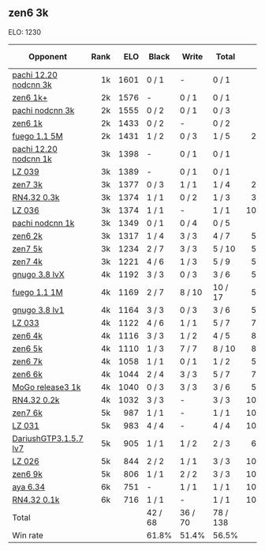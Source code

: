 ## zen6 3k ##

ELO: 1230

Opponent | Rank | ELO | Black | Write | Total | Win rate
---------|-----:|----:|-------|-------|-------|-------:
[pachi 12.20 nodcnn 3k](pachi%2012.20%20nodcnn%203k.md) | 1k | 1601 | 0 / 1 | - | 0 / 1 | 0.0%
[zen6 1k+](zen6%201k+.md) | 2k | 1576 | - | 0 / 1 | 0 / 1 | 0.0%
[pachi nodcnn 3k](pachi%20nodcnn%203k.md) | 2k | 1555 | 0 / 2 | 0 / 1 | 0 / 3 | 0.0%
[zen6 1k](zen6%201k.md) | 2k | 1433 | 0 / 2 | - | 0 / 2 | 0.0%
[fuego 1.1 5M](fuego%201.1%205M.md) | 2k | 1431 | 1 / 2 | 0 / 3 | 1 / 5 | 20.0%
[pachi 12.20 nodcnn 1k](pachi%2012.20%20nodcnn%201k.md) | 3k | 1398 | - | 0 / 1 | 0 / 1 | 0.0%
[LZ 039](LZ%20039.md) | 3k | 1389 | - | 0 / 1 | 0 / 1 | 0.0%
[zen7 3k](zen7%203k.md) | 3k | 1377 | 0 / 3 | 1 / 1 | 1 / 4 | 25.0%
[RN4.32 0.3k](RN4.32%200.3k.md) | 3k | 1374 | 1 / 1 | 0 / 2 | 1 / 3 | 33.3%
[LZ 036](LZ%20036.md) | 3k | 1374 | 1 / 1 | - | 1 / 1 | 100.0%
[pachi nodcnn 1k](pachi%20nodcnn%201k.md) | 3k | 1349 | 0 / 1 | 0 / 4 | 0 / 5 | 0.0%
[zen6 2k](zen6%202k.md) | 3k | 1317 | 1 / 4 | 3 / 3 | 4 / 7 | 57.1%
[zen7 5k](zen7%205k.md) | 3k | 1234 | 2 / 7 | 3 / 3 | 5 / 10 | 50.0%
[zen7 4k](zen7%204k.md) | 3k | 1221 | 4 / 6 | 1 / 3 | 5 / 9 | 55.6%
[gnugo 3.8 lvX](gnugo%203.8%20lvX.md) | 4k | 1192 | 3 / 3 | 0 / 3 | 3 / 6 | 50.0%
[fuego 1.1 1M](fuego%201.1%201M.md) | 4k | 1169 | 2 / 7 | 8 / 10 | 10 / 17 | 58.8%
[gnugo 3.8 lv1](gnugo%203.8%20lv1.md) | 4k | 1164 | 3 / 3 | 0 / 3 | 3 / 6 | 50.0%
[LZ 033](LZ%20033.md) | 4k | 1122 | 4 / 6 | 1 / 1 | 5 / 7 | 71.4%
[zen6 4k](zen6%204k.md) | 4k | 1116 | 3 / 3 | 1 / 2 | 4 / 5 | 80.0%
[zen6 5k](zen6%205k.md) | 4k | 1110 | 1 / 3 | 7 / 7 | 8 / 10 | 80.0%
[zen6 7k](zen6%207k.md) | 4k | 1058 | 1 / 1 | 0 / 1 | 1 / 2 | 50.0%
[zen6 6k](zen6%206k.md) | 4k | 1044 | 2 / 4 | 3 / 3 | 5 / 7 | 71.4%
[MoGo release3 1k](MoGo%20release3%201k.md) | 4k | 1040 | 0 / 3 | 3 / 3 | 3 / 6 | 50.0%
[RN4.32 0.2k](RN4.32%200.2k.md) | 4k | 1032 | 3 / 3 | - | 3 / 3 | 100.0%
[zen7 6k](zen7%206k.md) | 5k | 987 | 1 / 1 | - | 1 / 1 | 100.0%
[LZ 031](LZ%20031.md) | 5k | 983 | 4 / 4 | - | 4 / 4 | 100.0%
[DariushGTP3.1.5.7 lv7](DariushGTP3.1.5.7%20lv7.md) | 5k | 905 | 1 / 1 | 1 / 2 | 2 / 3 | 66.7%
[LZ 026](LZ%20026.md) | 5k | 844 | 2 / 2 | 1 / 1 | 3 / 3 | 100.0%
[zen6 9k](zen6%209k.md) | 5k | 806 | 1 / 1 | 2 / 2 | 3 / 3 | 100.0%
[aya 6.34](aya%206.34.md) | 6k | 751 | - | 1 / 1 | 1 / 1 | 100.0%
[RN4.32 0.1k](RN4.32%200.1k.md) | 6k | 716 | 1 / 1 | - | 1 / 1 | 100.0%
Total | | | 42 / 68 | 36 / 70 | 78 / 138 | 
Win rate| | | 61.8% | 51.4% | 56.5% | 
